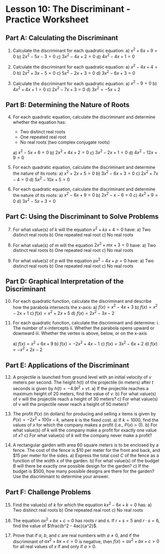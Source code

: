 # Lesson 10: The Discriminant - Practice Worksheet

## Part A: Calculating the Discriminant

1. Calculate the discriminant for each quadratic equation:
   a) $x^2 + 6x + 9 = 0$
   b) $2x^2 - 5x - 3 = 0$
   c) $3x^2 - 4x + 2 = 0$
   d) $4x^2 - 4x + 1 = 0$

2. Calculate the discriminant for each quadratic equation:
   a) $x^2 - 4x + 4 = 0$
   b) $2x^2 + 3x - 5 = 0$
   c) $5x^2 - 2x + 3 = 0$
   d) $3x^2 - 6x + 3 = 0$

3. Calculate the discriminant for each quadratic equation:
   a) $x^2 - 9 = 0$
   b) $4x^2 + 4x + 1 = 0$
   c) $2x^2 - 7x + 3 = 0$
   d) $3x^2 = -5x + 2$

## Part B: Determining the Nature of Roots

4. For each quadratic equation, calculate the discriminant and determine whether the equation has:
   - Two distinct real roots
   - One repeated real root
   - No real roots (two complex conjugate roots)
   
   a) $x^2 - 5x + 6 = 0$
   b) $2x^2 + 4x + 2 = 0$
   c) $3x^2 - 2x + 1 = 0$
   d) $4x^2 - 12x + 9 = 0$

5. For each quadratic equation, calculate the discriminant and determine the nature of its roots:
   a) $x^2 + 2x + 5 = 0$
   b) $3x^2 - 6x + 3 = 0$
   c) $2x^2 + 7x - 4 = 0$
   d) $5x^2 - 10x + 5 = 0$

6. For each quadratic equation, calculate the discriminant and determine the nature of its roots:
   a) $x^2 - 6x + 9 = 0$
   b) $2x^2 - x - 6 = 0$
   c) $4x^2 + 9 = 0$
   d) $3x^2 - 5x + 3 = 0$

## Part C: Using the Discriminant to Solve Problems

7. For what value(s) of $k$ will the equation $x^2 + kx + 4 = 0$ have:
   a) Two distinct real roots
   b) One repeated real root
   c) No real roots

8. For what value(s) of $m$ will the equation $2x^2 + mx + 3 = 0$ have:
   a) Two distinct real roots
   b) One repeated real root
   c) No real roots

9. For what value(s) of $p$ will the equation $px^2 - 4x + p = 0$ have:
   a) Two distinct real roots
   b) One repeated real root
   c) No real roots

## Part D: Graphical Interpretation of the Discriminant

10. For each quadratic function, calculate the discriminant and describe how the parabola intersects the x-axis:
    a) $f(x) = x^2 - 4x + 3$
    b) $f(x) = x^2 - 2x + 1$
    c) $f(x) = x^2 + 2x + 5$
    d) $f(x) = 2x^2 - 3x - 2$

11. For each quadratic function, calculate the discriminant and determine:
    i. The number of x-intercepts
    ii. Whether the parabola opens upward or downward
    iii. Whether the vertex is above, below, or on the x-axis
    
    a) $f(x) = x^2 + 6x + 9$
    b) $f(x) = -2x^2 + 4x - 1$
    c) $f(x) = 3x^2 - 6x + 2$
    d) $f(x) = -x^2 + 2x - 2$

## Part E: Applications of the Discriminant

12. A projectile is launched from ground level with an initial velocity of $v$ meters per second. The height $h(t)$ of the projectile (in meters) after $t$ seconds is given by $h(t) = -4.9t^2 + vt$.
    a) If the projectile reaches a maximum height of 20 meters, find the value of $v$.
    b) For what value(s) of $v$ will the projectile reach a height of 30 meters?
    c) For what value(s) of $v$ will the projectile never reach a height of 50 meters?

13. The profit $P(x)$ (in dollars) for producing and selling $x$ items is given by $P(x) = -2x^2 + 100x - k$, where $k$ is the fixed cost.
    a) If $k = 1000$, find the values of $x$ for which the company makes a profit (i.e., $P(x) > 0$).
    b) For what value(s) of $k$ will the company make a profit for exactly one value of $x$?
    c) For what value(s) of $k$ will the company never make a profit?

14. A rectangular garden with area 60 square meters is to be enclosed by a fence. The cost of the fence is $10 per meter for the front and back, and $15 per meter for the sides.
    a) Express the total cost $C$ of the fence as a function of the width $x$ of the garden.
    b) For what value(s) of the budget $B$ will there be exactly one possible design for the garden?
    c) If the budget is $500, how many possible designs are there for the garden? Use the discriminant to determine your answer.

## Part F: Challenge Problems

15. Find the value(s) of $k$ for which the equation $kx^2 - 6x + k = 0$ has:
    a) Two distinct real roots
    b) One repeated real root
    c) No real roots

16. The equation $ax^2 + bx + c = 0$ has roots $r$ and $s$. If $r + s = 5$ and $r \cdot s = 6$, find the value of $\frac{b^2 - 4ac}{a^2}$.

17. Prove that if $a$, $b$, and $c$ are real numbers with $a \neq 0$, and if the discriminant of $ax^2 + bx + c = 0$ is negative, then $f(x) = ax^2 + bx + c > 0$ for all real values of $x$ if and only if $a > 0$.
